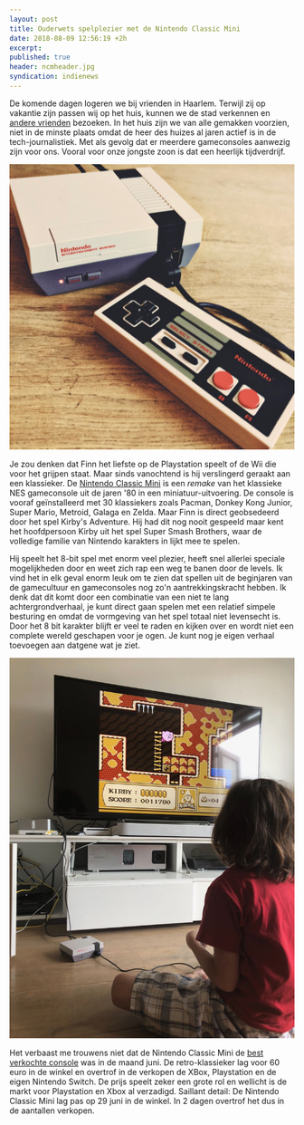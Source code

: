 ```yaml
---
layout: post
title: Ouderwets spelplezier met de Nintendo Classic Mini
date: 2018-08-09 12:56:19 +2h
excerpt:
published: true
header: ncmheader.jpg
syndication: indienews
---
```

De komende dagen logeren we bij vrienden in Haarlem. Terwijl zij op vakantie zijn passen wij op het huis, kunnen we de stad verkennen en [andere vrienden](https://okgo.nl) bezoeken. In het huis zijn we van alle gemakken voorzien, niet in de minste plaats omdat de heer des huizes al jaren actief is in de tech-journalistiek. Met als gevolg dat er meerdere gameconsoles aanwezig zijn voor ons. Vooral voor onze jongste zoon is dat een heerlijk tijdverdrijf. 

![](/images/ncmini.jpg)

Je zou denken dat Finn het liefste op de Playstation speelt of de Wii die voor het grijpen staat. Maar sinds vanochtend is hij verslingerd geraakt aan een klassieker. De [Nintendo Classic Mini](https://www.nintendo.nl/Divers/Nintendo-Classic-Mini-Nintendo-Entertainment-System/Nintendo-Classic-Mini-Nintendo-Entertainment-System-1124287.html) is een _remake_ van het klassieke NES gameconsole uit de jaren '80 in een miniatuur-uitvoering. De console is vooraf geïnstalleerd met 30 klassiekers zoals Pacman, Donkey Kong Junior, Super Mario, Metroid, Galaga en Zelda. Maar Finn is direct geobsedeerd door het spel Kirby's Adventure. Hij had dit nog nooit gespeeld maar kent het hoofdpersoon Kirby uit het spel Super Smash Brothers, waar de volledige familie van Nintendo karakters in lijkt mee te spelen. 

Hij speelt het 8-bit spel met enorm veel plezier, heeft snel allerlei speciale mogelijkheden door en weet zich rap een weg te banen door de levels. Ik vind het in elk geval enorm leuk om te zien dat spellen uit de beginjaren van de gamecultuur en gameconsoles nog zo'n aantrekkingskracht hebben. Ik denk dat dit komt door een combinatie van een niet te lang achtergrondverhaal, je kunt direct gaan spelen met een relatief simpele besturing en omdat de vormgeving van het spel totaal niet levensecht is. Door het 8 bit karakter blijft er veel te raden en kijken over en wordt niet een complete wereld geschapen voor je ogen. Je kunt nog je eigen verhaal toevoegen aan datgene wat je ziet. 

![](/images/ncmfinn.jpg)

Het verbaast me trouwens niet dat de Nintendo Classic Mini de [best verkochte console](https://www.theverge.com/2018/8/2/17642236/nes-classic-npd-sales-data-june-2018) was in de maand juni. De retro-klassieker lag voor 60 euro in de winkel en overtrof in de verkopen de XBox, Playstation en de eigen Nintendo Switch. De prijs speelt zeker een grote rol en wellicht is de markt voor Playstation en Xbox al verzadigd. Saillant detail: De Nintendo Classic Mini lag pas op 29 juni in de winkel. In 2 dagen overtrof het dus in de aantallen verkopen. 